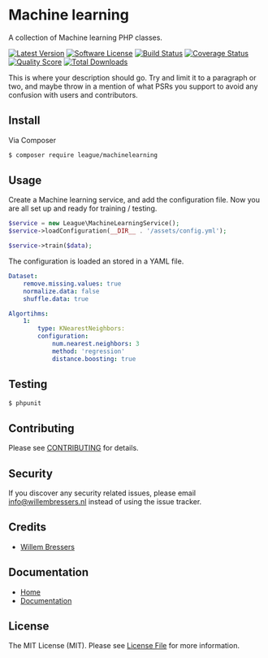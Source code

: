# Machine learning
A collection of Machine learning PHP classes.

[![Latest Version](https://img.shields.io/github/release/willembressers/machinelearning.svg?style=flat-square)](https://github.com/willembressers/machinelearning/releases)
[![Software License](https://img.shields.io/badge/license-MIT-brightgreen.svg?style=flat-square)](LICENSE.md)
[![Build Status](https://img.shields.io/travis/willembressers/machinelearning/master.svg?style=flat-square)](https://travis-ci.org/willembressers/machinelearning)
[![Coverage Status](https://scrutinizer-ci.com/g/willembressers/machinelearning/badges/coverage.png?b=master)](https://scrutinizer-ci.com/g/willembressers/machinelearning/?branch=master)
[![Quality Score](https://scrutinizer-ci.com/g/willembressers/machinelearning/badges/quality-score.png?b=master)](https://scrutinizer-ci.com/g/willembressers/machinelearning/?branch=master)
[![Total Downloads](https://img.shields.io/packagist/dt/willembressers/machinelearning.svg?style=flat-square)](https://packagist.org/packages/willembressers/machinelearning)

This is where your description should go. Try and limit it to a paragraph or two, and maybe throw in a mention of what
PSRs you support to avoid any confusion with users and contributors.

## Install

Via Composer

``` bash
$ composer require league/machinelearning
```

## Usage

Create a Machine learning service, and add the configuration file. Now you are all set up and ready for training / testing.

``` php
$service = new League\MachineLearningService();
$service->loadConfiguration(__DIR__ . '/assets/config.yml');

$service->train($data);
```

The configuration is loaded an stored in a YAML file. 

``` yml
Dataset:
    remove.missing.values: true
    normalize.data: false
    shuffle.data: true

Algortihms:
    1:
        type: KNearestNeighbors:
        configuration: 
            num.nearest.neighbors: 3
            method: 'regression'
            distance.boosting: true
```

## Testing

``` bash
$ phpunit
```

## Contributing

Please see [CONTRIBUTING](CONTRIBUTING.md) for details.

## Security

If you discover any security related issues, please email info@willembressers.nl instead of using the issue tracker.

## Credits

- [Willem Bressers](https://github.com/willembressers)

## Documentation

* [Home](http://willembressers.github.io/machinelearning/)
* [Documentation](http://machinelearning.readthedocs.org/en/latest/)

## License

The MIT License (MIT). Please see [License File](LICENSE.md) for more information.
